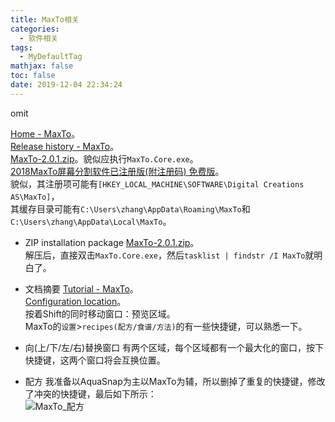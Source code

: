 ```yaml
---
title: MaxTo相关
categories:
  - 软件相关
tags:
  - MyDefaultTag
mathjax: false
toc: false
date: 2019-12-04 22:34:24
---
```

omit
<!--more-->

[Home - MaxTo](https://maxto.net)。  
[Release history - MaxTo](https://maxto.net/en/release)。  
[MaxTo-2.0.1.zip](https://files.maxto.net/releases/2.0.1/MaxTo-2.0.1.zip)。貌似应执行`MaxTo.Core.exe`。  
[2018MaxTo屏幕分割软件已注册版(附注册码) 免费版](http://www.smzy.com/smzy/down389114.html)。  
貌似，其注册项可能有`[HKEY_LOCAL_MACHINE\SOFTWARE\Digital Creations AS\MaxTo]`，  
其缓存目录可能有`C:\Users\zhang\AppData\Roaming\MaxTo`和`C:\Users\zhang\AppData\Local\MaxTo`。  

* ZIP installation package
[MaxTo-2.0.1.zip](https://files.maxto.net/releases/2.0.1/MaxTo-2.0.1.zip)。  
解压后，直接双击`MaxTo.Core.exe`，然后`tasklist | findstr /I MaxTo`就明白了。  

* 文档摘要
[Tutorial - MaxTo](https://maxto.net/en/documentation/tutorial)。  
[Configuration location](https://maxto.net/en/documentation/configuration/location)。  
按着Shift的同时移动窗口：预览区域。  
MaxTo的`设置`>`recipes(配方/食谱/方法)`的有一些快捷键，可以熟悉一下。  

* 向(上/下/左/右)替换窗口
有两个区域，每个区域都有一个最大化的窗口，按下快捷键，这两个窗口将会互换位置。  

* 配方
我准备以AquaSnap为主以MaxTo为辅，所以删掉了重复的快捷键，修改了冲突的快捷键，最后如下所示：  
![MaxTo_配方](MaxTo_recipes.png)  
